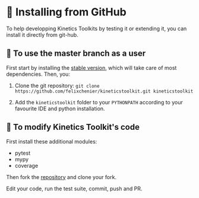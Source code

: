 # 📖 Installing from GitHub

To help developping Kinetics Toolkits by testing it or extending it, you can install it directly from git-hub.

## 📄 To use the master branch as a user

First start by installing the [stable version](ktk_installing.md), which will take care of most dependencies. Then, you:

1. Clone the git repository: `git clone https://github.com/felixchenier/kineticstoolkit.git kineticstoolkit`

2. Add the `kineticstoolkit` folder to your `PYTHONPATH` according to your favourite IDE and python installation.

## 📄 To modify Kinetics Toolkit's code

First install these additional modules:

- pytest
- mypy
- coverage

Then fork the [repository](https://github.com/felixchenier/kineticstoolkit) and clone your fork.

Edit your code, run the test suite, commit, push and PR.
